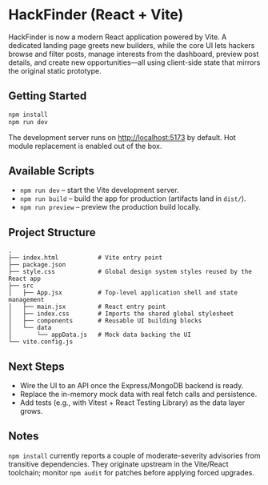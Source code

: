 # HackFinder (React + Vite)

HackFinder is now a modern React application powered by Vite. A dedicated landing page greets new builders, while the core UI lets hackers browse and filter posts, manage interests from the dashboard, preview post details, and create new opportunities—all using client-side state that mirrors the original static prototype.

## Getting Started

```bash
npm install
npm run dev
```

The development server runs on [http://localhost:5173](http://localhost:5173) by default. Hot module replacement is enabled out of the box.

## Available Scripts

- `npm run dev` – start the Vite development server.
- `npm run build` – build the app for production (artifacts land in `dist/`).
- `npm run preview` – preview the production build locally.

## Project Structure

```
.
├── index.html           # Vite entry point
├── package.json
├── style.css            # Global design system styles reused by the React app
├── src
│   ├── App.jsx          # Top-level application shell and state management
│   ├── main.jsx         # React entry point
│   ├── index.css        # Imports the shared global stylesheet
│   ├── components       # Reusable UI building blocks
│   └── data
│       └── appData.js   # Mock data backing the UI
└── vite.config.js
```

## Next Steps

- Wire the UI to an API once the Express/MongoDB backend is ready.
- Replace the in-memory mock data with real fetch calls and persistence.
- Add tests (e.g., with Vitest + React Testing Library) as the data layer grows.

## Notes

`npm install` currently reports a couple of moderate-severity advisories from transitive dependencies. They originate upstream in the Vite/React toolchain; monitor `npm audit` for patches before applying forced upgrades.
